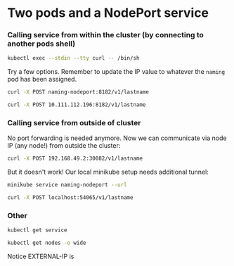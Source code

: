 # Two pods and a NodePort service

### Calling service from within the cluster (by connecting to another pods shell)
```bash
kubectl exec --stdin --tty curl -- /bin/sh
```

Try a few options. Remember to update the IP value to whatever the `naming` pod has been assigned.
```bash
curl -X POST naming-nodeport:8182/v1/lastname
```
```bash
curl -X POST 10.111.112.196:8182/v1/lastname
```

### Calling service from outside of cluster

No port forwarding is needed anymore. Now we can communicate via node IP (any node!) from outside the cluster:
```bash
curl -X POST 192.168.49.2:30082/v1/lastname
```

But it doesn't work! Our local minikube setup needs additional tunnel:
```bash
minikube service naming-nodeport --url
```
```bash
curl -X POST localhost:54065/v1/lastname
```

### Other
```bash
kubectl get service
```
```bash
kubectl get nodes -o wide
```

Notice EXTERNAL-IP is <none>
